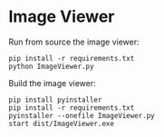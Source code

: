 # Image Viewer

Run from source the image viewer:
```shell
pip install -r requirements.txt
python ImageViewer.py
``` 
Build the image viewer:
```shell
pip install pyinstaller
pip install -r requirements.txt
pyinstaller --onefile ImageViewer.py
start dist/ImageViewer.exe
```
